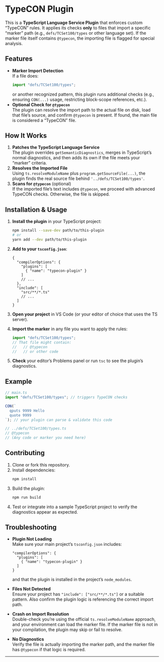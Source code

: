 # TypeCON Plugin

This is a **TypeScript Language Service Plugin** that enforces custom “TypeCON” rules. It applies its checks **only** to files that import a specific “marker” path (e.g., `defs/TCSet100/types` or other language set). If the marker file itself contains `@typecon`, the importing file is flagged for special analysis.

## Features

- **Marker Import Detection**  
  If a file does:
  ```ts
  import "defs/TCSet100/types";
  ```
  or another recognized pattern, this plugin runs additional checks (e.g., ensuring `CON(...)` usage, restricting block-scope references, etc.).
- **Optional Check for `@typecon`**  
  The plugin can resolve the import path to the actual file on disk, load that file’s source, and confirm `@typecon` is present. If found, the main file is considered a “TypeCON” file.

## How It Works

1. **Patches the TypeScript Language Service**  
   The plugin overrides `getSemanticDiagnostics`, merges in TypeScript’s normal diagnostics, and then adds its own if the file meets your “marker” criteria.
2. **Resolves the Imported File**  
   Using `ts.resolveModuleName` plus `program.getSourceFile(...)`, the plugin finds the real source file behind `'../defs/TCSet100/types'`.
3. **Scans for `@typecon`** (optional)  
   If the imported file’s text includes `@typecon`, we proceed with advanced TypeCON checks. Otherwise, the file is skipped.

## Installation & Usage

1. **Install the plugin** in your TypeScript project:
   ```bash
   npm install --save-dev path/to/this-plugin
   # or
   yarn add --dev path/to/this-plugin
   ```

2. **Add to your `tsconfig.json`**:
   ```jsonc
   {
     "compilerOptions": {
       "plugins": [
         { "name": "typecon-plugin" }
       ]
       // ...
     },
     "include": [
       "src/**/*.ts"
       // ...
     ]
   }
   ```

3. **Open your project** in VS Code (or your editor of choice that uses the TS server).  
4. **Import the marker** in any file you want to apply the rules:
   ```ts
   import "defs/TCSet100/types"; 
   // That file might contain: 
   //   // @typecon
   //   // or other code
   ```

5. **Check** your editor’s Problems panel or run `tsc` to see the plugin’s diagnostics.

## Example

```ts
// main.ts
import "defs/TCSet100/types"; // triggers TypeCON checks

CON(`
  qputs 9999 Hello
  quote 9999
`); // your plugin can parse & validate this code
```

```ts
// ../defs/TCSet100/types.ts
// @typecon
// (Any code or marker you need here)
```

## Contributing

1. Clone or fork this repository.
2. Install dependencies:
   ```bash
   npm install
   ```
3. Build the plugin:
   ```bash
   npm run build
   ```
4. Test or integrate into a sample TypeScript project to verify the diagnostics appear as expected.

## Troubleshooting

- **Plugin Not Loading**  
  Make sure your main project’s `tsconfig.json` includes:
  ```jsonc
  "compilerOptions": {
    "plugins": [
      { "name": "typecon-plugin" }
    ]
  }
  ```
  and that the plugin is installed in the project’s `node_modules`.

- **Files Not Detected**  
  Ensure your project has `"include": ["src/**/*.ts"]` or a suitable pattern. Also confirm the plugin logic is referencing the correct import path.

- **Crash on Import Resolution**  
  Double-check you’re using the official `ts.resolveModuleName` approach, and your environment can load the marker file. If the marker file is not in your compilation, the plugin may skip or fail to resolve.

- **No Diagnostics**  
  Verify the file is actually importing the marker path, and the marker file has `@typecon` if that logic is required.

---